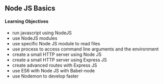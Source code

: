 ## Node JS Basics

<h4>Learning Objectives</h4>
<ul>
<li>run javascript using NodeJS</li>
<li>use NodeJS modules</li>
<li>use specific Node JS module to read files</li>
<li>use process to access command line arguments and the environment</li>
<li>create a small HTTP server using Node JS</li>
<li>create a small HTTP server using Express JS</li>
<li>create advanced routes with Express JS</li>
<li>use ES6 with Node JS with Babel-node</li>
<li>use Nodemon to develop faster</li>
</ul>